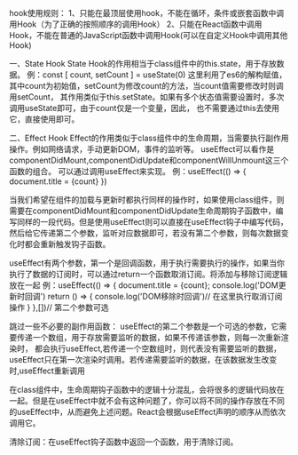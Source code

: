 hook使用规则：
1、只能在最顶层使用hook，不能在循环，条件或嵌套函数中调用Hook（为了正确的按照顺序的调用Hook）
2、只能在React函数中调用Hook，不能在普通的JavaScript函数中调用Hook(可以在自定义Hook中调用其他Hook)


一、State Hook
State Hook的作用相当于class组件中的this.state，用于存放数据。
例：const [ count, setCount ] = useState(0)
这里利用了es6的解构赋值，其中count为初始值，setCount为修改count的方法，当count值需要修改时则调用setCount，
其作用类似于this.setState。如果有多个状态值需要设置时，多次调用useState即可，由于count仅是一个变量，因此，
也不需要通过this去使用它，直接使用即可。


二、Effect Hook
Effect的作用类似于class组件中的生命周期，当需要执行副作用操作。例如网络请求，手动更新DOM，事件的监听等。
useEffect可以看作是componentDidMount,componentDidUpdate和componentWillUnmount这三个函数的组合。
可以通过调用useEffect来实现。
例：useEffect(() => {
  document.title = {count}
}) 

当我们希望在组件的加载与更新时都执行同样的操作时，如果使用class组件，则需要在componentDidMount和componentDidUpdate生命周期钩子函数中，编写同样的一段代码。但是使用useEffect则可以直接在useEffect钩子中编写代码，然后给它传递第二个参数，监听对应数据即可，若没有第二个参数，则每次数据变化时都会重新触发钩子函数。

useEffect有两个参数，第一个是回调函数，用于执行需要执行的操作，如果当你执行了数据的订阅时，可以通过return一个函数取消订阅。将添加与移除订阅逻辑放在一起
例：useEffect(() => {
  document.title = {count};
  console.log('DOM更新时回调')
  return () => {
    console.log('DOM移除时回调')// 在这里执行取消订阅操作
  }
},[])// 第二个参数可选

跳过一些不必要的副作用函数：
    useEffect的第二个参数是一个可选的参数，它需要传递一个数组，用于存放需要监听的数据，如果不传递该参数，则每一次重新渲染时，
都会执行useEffect,若传递一个空数组时，则代表没有需要监听的数据，useEffect只在第一次渲染时调用。若传递需要监听的数据，在该数据发生改变时,useEffect重新调用

在class组件中，生命周期钩子函数中的逻辑十分混乱，会将很多的逻辑代码放在一起。但是在useEffect中就不会有这种问题了，你可以将不同的操作存放在不同的useEffect中，从而避免上述问题。React会根据useEffect声明的顺序从而依次调用它。

清除订阅：在useEffect钩子函数中返回一个函数，用于清除订阅。
